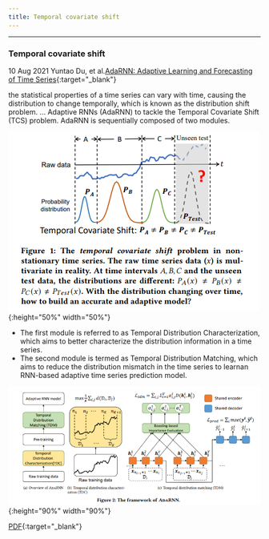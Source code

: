 ```yaml
---
title: Temporal covariate shift
---
```


***

### Temporal covariate shift

10 Aug 2021 Yuntao Du, et al.[AdaRNN: Adaptive Learning and Forecasting of Time Series](https://paperswithcode.com/method/adarnn){:target="_blank"}

the statistical properties of a time series can vary with time, causing the distribution to change temporally, which is known as the distribution shift problem. ... Adaptive RNNs (AdaRNN) to tackle the Temporal Covariate Shift (TCS) problem. AdaRNN is sequentially composed of two modules. 

![temporal covariate shift](img/adarnn1.png){:height="50%" width="50%"}

  -  The first module is referred to as Temporal Distribution Characterization, which aims to better characterize the distribution information in a time series. 
  -  The second module is termed as Temporal Distribution Matching, which aims to reduce the distribution mismatch in the time series to learnan RNN-based adaptive time series prediction model.
  
![Adaptive RNN](img/adarnn2.png){:height="90%" width="90%"}

[PDF](https://arxiv.org/pdf/2108.04443v2.pdf){:target="_blank"}

